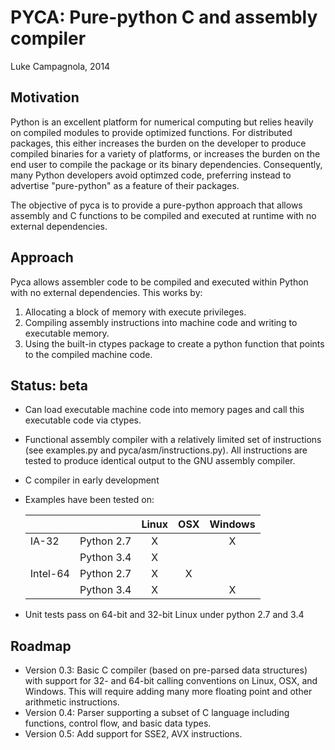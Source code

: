 PYCA: Pure-python C and assembly compiler
=========================================

Luke Campagnola, 2014


Motivation
----------

Python is an excellent platform for numerical computing but relies
heavily on compiled modules to provide optimized functions. For 
distributed packages, this either increases the burden on the developer
to produce compiled binaries for a variety of platforms, or increases
the burden on the end user to compile the package or its binary 
dependencies. Consequently, many Python developers avoid optimzed
code, preferring instead to advertise "pure-python" as a feature
of their packages.

The objective of pyca is to provide a pure-python approach that
allows assembly and C functions to be compiled and executed at runtime
with no external dependencies. 


Approach
--------

Pyca allows assembler code to be compiled and executed within Python 
with no external dependencies. This works by:

1. Allocating a block of memory with execute privileges.
2. Compiling assembly instructions into machine code and writing to
   executable memory. 
3. Using the built-in ctypes package to create a python function that
   points to the compiled machine code. 


Status: beta
------------

* Can load executable machine code into memory pages
  and call this executable code via ctypes.
* Functional assembly compiler with a relatively limited set of instructions
  (see examples.py and pyca/asm/instructions.py). All instructions
  are tested to produce identical output to the GNU assembly compiler.
* C compiler in early development 
* Examples have been tested on:

  |           |            |  Linux  |   OSX   | Windows |
  |:----------|:-----------|:-------:|:-------:|:-------:|
  |  IA-32    | Python 2.7 |    X    |         |    X    |
  |           | Python 3.4 |    X    |         |         |
  | Intel-64  | Python 2.7 |    X    |    X    |         |
  |           | Python 3.4 |    X    |         |    X    |

* Unit tests pass on 64-bit and 32-bit Linux under python 2.7 and 3.4


Roadmap
-------

* Version 0.3: Basic C compiler (based on pre-parsed data structures) with 
  support for 32- and 64-bit calling conventions on Linux, OSX, and Windows.
  This will require adding many more floating point and other arithmetic
  instructions.
* Version 0.4: Parser supporting a subset of C language including functions,
  control flow, and basic data types. 
* Version 0.5: Add support for SSE2, AVX instructions.

